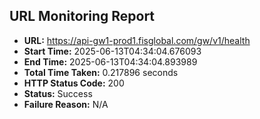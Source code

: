## URL Monitoring Report

- **URL:** https://api-gw1-prod1.fisglobal.com/gw/v1/health
- **Start Time:** 2025-06-13T04:34:04.676093
- **End Time:** 2025-06-13T04:34:04.893989
- **Total Time Taken:** 0.217896 seconds
- **HTTP Status Code:** 200
- **Status:** Success
- **Failure Reason:** N/A

